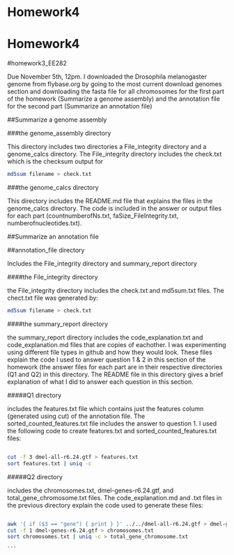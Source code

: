 # Homework4
# Homework4
#homework3_EE282

Due November 5th, 12pm. I downloaded the Drosophila melanogaster genome from flybase.org by going to the most current download genomes section and downloading the fasta file for all chromosomes for the first part of the homework (Summarize a genome assembly) and the annotation file for the second part (Summarize an annotation file)

##Summarize a genome assembly

###the genome_assembly directory

This directory includes two directories a File_integrity directory and a genome_calcs directory. The File_integrity directory includes the check.txt which is the checksum output for 

```bash
md5sum filename > check.txt

```

###the genome_calcs directory

This directory includes the README.md file that explains the files in the genome_calcs directory. The code is included in the answer or output files for each part (countnumberofNs.txt, faSize_FileIntegrity.txt, numberofnucleotides.txt).


##Summarize an annotation file

##annotation_file directory

Includes the File_integrity directory and summary_report directory

####the File_integrity directory

the File_integrity directory includes the check.txt and md5sum.txt files.  The chect.txt file was generated by:

```bash
md5sum filename > check.txt

```
####the summary_report directory

the summary_report directory includes the code_explanation.txt and code_explanation.md files that are copies of eachother.  I was experimenting using different file types in github and how they would look.  These files explain the code I used to answer question 1 & 2 in this section of the homework (the answer files for each part are in their respective directories (Q1 and Q2) in this directory.  The README file in this directory gives a brief explanation of what I did to answer each question in this section.

#####Q1 directory

includes the features.txt file which contains just the features column (generated using cut) of the annotation file.  The sorted_counted_features.txt file includes the answer to question 1. I used the following code to create features.txt and sorted_counted_features.txt files:

```bash

cut -f 3 dmel-all-r6.24.gtf > features.txt
sort features.txt | uniq -c 

```

#####Q2 directory

includes the chromosomes.txt, dmel-genes-r6.24.gtf, and total_gene_chromosome.txt files.  The code_explanation.md and .txt files in the previous directory explain the code used to generate these files:

````bash

awk '{ if ($3 == "gene") { print } }' ../../dmel-all-r6.24.gtf > dmel-genes-r6.24.gtf
cut -f 1 dmel-genes-r6.24.gtf > chromosomes.txt
sort chromosomes.txt | uniq -c > total_gene_chromosome.txt

```

